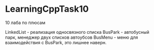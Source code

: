 # LearningCppTask10
10 лаба по плюсам

LinkedList - реализация односвязного списка
BusPark - автобусный парк, менеджер двух списков автоубсов 
BusMenu - меню для взаимодействия с BusPark, это лишнее наверн.
